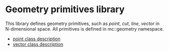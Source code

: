 # Geometry primitives library

This library defines geometry primitives, such as _point_, _cut_, _line_, _vector_
in N-dimensional space. All primitives is defined in mc::geometry namespace.

* [point class description](https://github.com/mcroitor/mclib/tree/master/geometry/geometry/docs/point.md)
* [vector class description](https://github.com/mcroitor/mclib/tree/master/geometry/geometry/docs/vector.md)